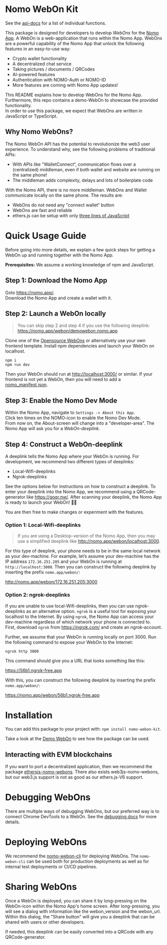 # Nomo WebOn Kit

See the [api-docs](api-docs/modules.md) for a list of individual functions.

This package is designed for developers to develop _WebOns_ for the [Nomo App](https://nomo.app).
A WebOn is a web-application that runs within the Nomo App.
WebOns are a powerful capability of the Nomo App that unlock the following features in an easy-to-use way:

- Crypto wallet functionality
- A decentralized chat service
- Taking pictures / documents / QRCodes
- AI-powered features
- Authentication with NOMO-Auth or NOMO-ID
- More features are coming with Nomo App updates!

This README explains how to develop WebOns for the Nomo App.  
Furthermore, this repo contains a demo-WebOn to showcase the provided functionality.  
In order to use this package, we expect that WebOns are written in JavaScript or TypeScript.

## Why Nomo WebOns?

The Nomo WebOn API has the potential to revolutionize the web3 user experience.
To understand why, see the following problems of traditional APIs:

- With APIs like "WalletConnect“, communication flows over a (centralized) middleman, even if both wallet and website are running on the same phone!
- The middleman adds complexity, delays and lots of boilerplate code

With the Nomo API, there is no more middleman.
WebOns and Wallet communicate locally on the same phone.
The results are:

- WebOns do not need any "connect wallet“ button
- WebOns are fast and reliable 
- ethers.js can be setup with only [three lines of JavaScript](https://github.com/nomo-app/nomo-webon-kit/tree/main/ethersjs-nomo-webons#multichain-support)

# Quick Usage Guide

Before going into more details, we explain a few quick steps for getting a WebOn up and running together with the Nomo App.

**Prerequisites:** We assume a working knowledge of npm and JavaScript.

## Step 1: Download the Nomo App

Goto <https://nomo.app/>.  
Download the Nomo App and create a wallet with it.

## Step 2: Launch a WebOn locally

> You can skip step 2 and step 4 if you use the following deeplink: <https://nomo.app/webon/demowebon.nomo.app>

Clone one of the [Opensource WebOns](https://github.com/nomo-app/nomo-webon-kit/tree/main/advanced-docs/opensource_webons.md) or alternatively use your own frontend template.
Install npm dependencies and launch your WebOn on localhost.

`npm i`  
`npm run dev`

Then your WebOn should run at <http://localhost:3000/> or similar.
If your frontend is not yet a WebOn, then you will need to add a [nomo_manifest.json](https://demowebon.nomo.app/nomo_manifest.json).

## Step 3: Enable the Nomo Dev Mode

Within the Nomo App, navigate to `Settings -> About this App`.  
Click ten times on the NOMO-icon to enable the Nomo Dev Mode.  
From now on, the About-screen will change into a "developer-area".
The Nomo App will ask you for a _WebOn-deeplink_.

## Step 4: Construct a WebOn-deeplink

A deeplink tells the Nomo App where your WebOn is running.
For development, we recommend two different types of deeplinks:

- Local-Wifi-deeplinks
- Ngrok-deeplinks

See the options below for instructions on how to construct a deeplink.
To enter your deeplink into the Nomo App, we recommend using a QRCode-generator like https://goqr.me/.
After scanning your deeplink, the Nomo App is ready to launch your WebOn! 🚀🚀

You are then free to make changes or experiment with the features.

### Option 1: Local-Wifi-deeplinks

> If you are using a Desktop-version of the Nomo App, then you may use a simplified deeplink like <http://nomo.app/webon/localhost:3000>.

For this type of deeplink, your phone needs to be in the same local network as your dev-machine.
For example, let’s assume your dev-machine has the IP address `172.16.251.205` and your WebOn is running at `http://localhost:3000`.
Then you can construct the following deeplink by inserting the prefix `nomo.app/webon/`:

<http://nomo.app/webon/172.16.251.205:3000>

### Option 2: ngrok-deeplinks

If you are unable to use local-Wifi-deeplinks, then you can use ngrok-deeplinks as an alternative option.
`ngrok` is a useful tool for exposing your localhost to the Internet.
By using `ngrok`, the Nomo App can access your dev-machine regardless of which network your phone is connected to.
First, download `ngrok` from <https://ngrok.com/> and create an ngrok-account.

Further, we assume that your WebOn is running locally on port 3000.
Run the following command to expose your WebOn to the Internet:

`ngrok http 3000`

This command should give you a URL that looks something like this:

<https://56b1.ngrok-free.app>

With this, you can construct the following deeplink by inserting the prefix `nomo.app/webon/`:

<https://nomo.app/webon/56b1.ngrok-free.app>

# Installation

You can add this package to your project with: `npm install nomo-webon-kit`.

Take a look at the [Demo WebOn](https://github.com/nomo-app/nomo-webon-kit/tree/main/demo-webon) to see how the package can be used.

## Interacting with EVM blockchains

If you want to port a decentralized application, then we recommend the package [ethersjs-nomo-webons](https://github.com/nomo-app/nomo-webon-kit/tree/main/ethersjs-nomo-webons#readme).
There also exists web3js-nomo-webons, but our web3.js support is not as good as our ethers.js-V6 support.

# Debugging WebOns

There are multiple ways of debugging WebOns, but our preferred way is to connect Chrome DevTools to a WebOn.
See the [debugging docs](https://github.com/nomo-app/nomo-webon-kit/tree/main/advanced-docs/debugging.md) for more details.

# Deploying WebOns

We recommend the [nomo-webon-cli](https://github.com/nomo-app/nomo-webon-cli) for deploying WebOns.
The `nomo-webon-cli` can be used both for production deployments as well as for internal test deployments or CI/CD pipelines.

# Sharing WebOns

Once a WebOn is deployed, you can share it by long-pressing on the WebOn-icon within the Nomo App's home screen.
After long-pressing, you will see a dialog with information like the webon_version and the webon_url.
Within this dialog, the "Share button" will give you a deeplink that can be shared with users or other developers.

If needed, this deeplink can be easily converted into a QRCode with any QRCode-generator.
